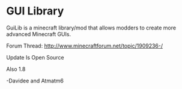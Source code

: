 GUI Library
=================

GuiLib is a minecraft library/mod that allows modders to create more advanced Minecraft GUIs.

Forum Thread: http://www.minecraftforum.net/topic/1909236-/

Update Is Open Source

Also 1.8

 -Davidee and Atmatm6
